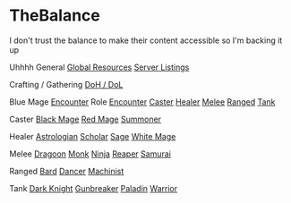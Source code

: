 # TheBalance
I don't trust the balance to make their content accessible so I'm backing it up

Uhhhh
General
<a href="https://dubsys.github.io/TheBalance/!!global_resources.html">Global Resources</a>
<a href="https://dubsys.github.io/TheBalance/!!various_server_listings.html">Server Listings</a>

Crafting / Gathering
<a href="https://dubsys.github.io/TheBalance/!doh_dol_resources.html">DoH / DoL</a>

Blue Mage
<a href="https://dubsys.github.io/TheBalance/blu_resources.html">Encounter</a>
Role
<a href="https://dubsys.github.io/TheBalance/!encounter_resources.html">Encounter</a>
<a href="https://dubsys.github.io/TheBalance/!caster_resources.html">Caster</a>
<a href="https://dubsys.github.io/TheBalance/!healer_resources.html">Healer</a>
<a href="https://dubsys.github.io/TheBalance/!melee_resources.html">Melee</a>
<a href="https://dubsys.github.io/TheBalance/!ranged_resources.html">Ranged</a>
<a href="https://dubsys.github.io/TheBalance/!tank_resources.html">Tank</a>

Caster
<a href="https://dubsys.github.io/TheBalance/blm_resources.html">Black Mage</a>
<a href="https://dubsys.github.io/TheBalance/rdm_resources.html">Red Mage</a>
<a href="https://dubsys.github.io/TheBalance/smn_resources.html">Summoner</a>

Healer
<a href="https://dubsys.github.io/TheBalance/ast_resources.html">Astrologian</a>
<a href="https://dubsys.github.io/TheBalance/sch_resources.html">Scholar</a>
<a href="https://dubsys.github.io/TheBalance/sge_resources.html">Sage</a>
<a href="https://dubsys.github.io/TheBalance/whm_resources.html">White Mage</a>

Melee
<a href="https://dubsys.github.io/TheBalance/drg_resources.html">Dragoon</a>
<a href="https://dubsys.github.io/TheBalance/mnk_resources.html">Monk</a>
<a href="https://dubsys.github.io/TheBalance/nin_resources.html">Ninja</a>
<a href="https://dubsys.github.io/TheBalance/rpr_resources.html">Reaper</a>
<a href="https://dubsys.github.io/TheBalance/sam_resources.html">Samurai</a>

Ranged
<a href="https://dubsys.github.io/TheBalance/brd_resources.html">Bard</a>
<a href="https://dubsys.github.io/TheBalance/dnc_resources.html">Dancer</a>
<a href="https://dubsys.github.io/TheBalance/mch_resources.html">Machinist</a>

Tank
<a href="https://dubsys.github.io/TheBalance/drk_resources.html">Dark Knight</a>
<a href="https://dubsys.github.io/TheBalance/gnb_resources.html">Gunbreaker</a>
<a href="https://dubsys.github.io/TheBalance/pld_resources.html">Paladin</a>
<a href="https://dubsys.github.io/TheBalance/war_resources.html">Warrior</a>



